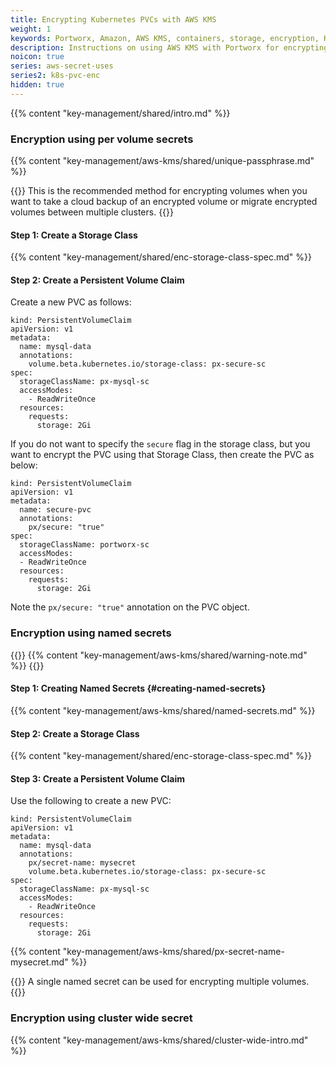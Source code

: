 ```yaml
---
title: Encrypting Kubernetes PVCs with AWS KMS
weight: 1
keywords: Portworx, Amazon, AWS KMS, containers, storage, encryption, Kubernetes
description: Instructions on using AWS KMS with Portworx for encrypting PVCs
noicon: true
series: aws-secret-uses
series2: k8s-pvc-enc
hidden: true
---
```


{{% content "key-management/shared/intro.md" %}}

### Encryption using per volume secrets

{{% content "key-management/aws-kms/shared/unique-passphrase.md" %}}


{{<info>}}
This is the recommended method for encrypting volumes when you want to take a cloud backup of an encrypted volume or migrate encrypted volumes between multiple clusters.
{{</info>}}

#### Step 1: Create a Storage Class

{{% content "key-management/shared/enc-storage-class-spec.md" %}}

#### Step 2: Create a Persistent Volume Claim

Create a new PVC as follows:

```text
kind: PersistentVolumeClaim
apiVersion: v1
metadata:
  name: mysql-data
  annotations:
    volume.beta.kubernetes.io/storage-class: px-secure-sc
spec:
  storageClassName: px-mysql-sc
  accessModes:
    - ReadWriteOnce
  resources:
    requests:
      storage: 2Gi

```

If you do not want to specify the `secure` flag in the storage class, but you want to encrypt the PVC using that Storage Class, then create the PVC as below:

```text
kind: PersistentVolumeClaim
apiVersion: v1
metadata:
  name: secure-pvc
  annotations:
    px/secure: "true"
spec:
  storageClassName: portworx-sc
  accessModes:
  - ReadWriteOnce
  resources:
    requests:
      storage: 2Gi
```
Note the `px/secure: "true"` annotation on the PVC object.

### Encryption using named secrets

{{<info>}}
{{% content "key-management/aws-kms/shared/warning-note.md" %}}
{{</info>}}

#### Step 1: Creating Named Secrets {#creating-named-secrets}

{{% content "key-management/aws-kms/shared/named-secrets.md" %}}

#### Step 2: Create a Storage Class

{{% content "key-management/shared/enc-storage-class-spec.md" %}}

#### Step 3: Create a Persistent Volume Claim

Use the following to create a new PVC:

```text
kind: PersistentVolumeClaim
apiVersion: v1
metadata:
  name: mysql-data
  annotations:
    px/secret-name: mysecret
    volume.beta.kubernetes.io/storage-class: px-secure-sc
spec:
  storageClassName: px-mysql-sc
  accessModes:
    - ReadWriteOnce
  resources:
    requests:
      storage: 2Gi

```

{{% content "key-management/aws-kms/shared/px-secret-name-mysecret.md" %}}

{{<info>}}
A single named secret can be used for encrypting multiple volumes.
{{</info>}}

### Encryption using cluster wide secret

{{% content "key-management/aws-kms/shared/cluster-wide-intro.md" %}}
